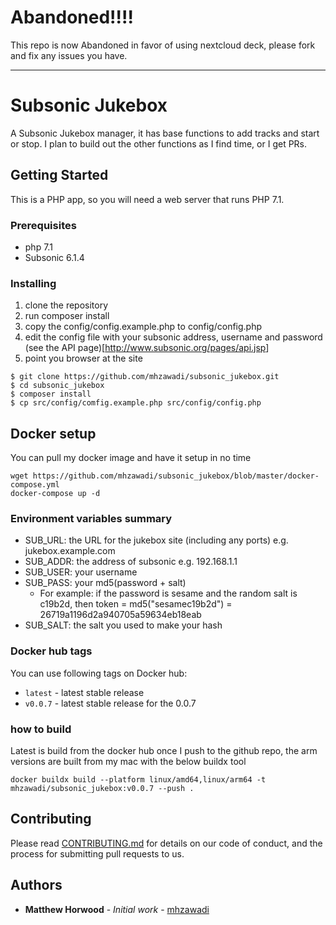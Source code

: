 # Abandoned!!!!

This repo is now Abandoned in favor of using nextcloud deck, please fork and fix any issues you have.

----

# Subsonic Jukebox

A Subsonic Jukebox manager, it has base functions to add tracks and start or stop. I plan to build out the other functions as I find time, or I get PRs.

## Getting Started

This is a PHP app, so you will need a web server that runs PHP 7.1.

### Prerequisites

- php 7.1
- Subsonic 6.1.4

### Installing

1. clone the repository
2. run composer install
3. copy the config/config.example.php to config/config.php
4. edit the config file with your subsonic address, username and password (see the API page)[<http://www.subsonic.org/pages/api.jsp>]
5. point you browser at the site

```shell
$ git clone https://github.com/mhzawadi/subsonic_jukebox.git
$ cd subsonic_jukebox
$ composer install
$ cp src/config/comfig.example.php src/config/config.php
```

## Docker setup

You can pull my docker image and have it setup in no time
```
wget https://github.com/mhzawadi/subsonic_jukebox/blob/master/docker-compose.yml
docker-compose up -d
```

### Environment variables summary

- SUB_URL: the URL for the jukebox site (including any ports) e.g. jukebox.example.com
- SUB_ADDR: the address of subsonic e.g. 192.168.1.1
- SUB_USER: your username
- SUB_PASS: your md5(password + salt)
  - For example: if the password is sesame and the random salt is c19b2d, then token = md5("sesamec19b2d") = 26719a1196d2a940705a59634eb18eab
- SUB_SALT: the salt you used to make your hash

### Docker hub tags

You can use following tags on Docker hub:

* `latest` - latest stable release
* `v0.0.7` - latest stable release for the 0.0.7

### how to build

Latest is build from the docker hub once I push to the github repo, the arm versions are built from my mac with the below buildx tool

`docker buildx build --platform linux/amd64,linux/arm64 -t mhzawadi/subsonic_jukebox:v0.0.7 --push .`

## Contributing

Please read [CONTRIBUTING.md](https://github.com/mhzawadi/subsonic_jukebox/blob/master/CONTRIBUTING.md) for details on our code of conduct, and the process for submitting pull requests to us.

## Authors

- **Matthew Horwood** - _Initial work_ - [mhzawadi](https://github.com/)
